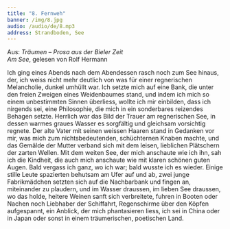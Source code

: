 ```yaml
---
title: "8. Fernweh"
banner: /img/8.jpg
audio: /audio/de/8.mp3
address: Strandboden, See
---
```


Aus: *Träumen – Prosa aus der Bieler Zeit  
Am See*, gelesen von Rolf Hermann

Ich ging eines Abends nach dem Abendessen rasch noch
zum See hinaus, der, ich weiss nicht mehr deutlich von was für
einer regnerischen Melancholie, dunkel umhüllt war. Ich setzte
mich auf eine Bank, die unter den freien Zweigen eines Weidenbaumes stand, und indem ich mich so einem unbestimmten
Sinnen überliess, wollte ich mir einbilden, dass ich nirgends
sei, eine Philosophie, die mich in ein sonderbares reizendes
Behagen setzte. Herrlich war das Bild der Trauer am regnerischen See, in dessen warmes graues Wasser es sorgfältig und
gleichsam vorsichtig regnete. Der alte Vater mit seinen weissen
Haaren stand in Gedanken vor mir, was mich zum nichtsbedeutenden, schüchternen Knaben machte, und das Gemälde der
Mutter verband sich mit dem leisen, lieblichen Plätschern der 
zarten Wellen. Mit dem weiten See, der mich anschaute wie
ich ihn, sah ich die Kindheit, die auch mich anschaute wie mit
klaren schönen guten Augen. Bald vergass ich ganz, wo ich war;
bald wusste ich es wieder. Einige stille Leute spazierten behutsam am Ufer auf und ab, zwei junge Fabrikmädchen setzten sich
auf die Nachbarbank und fingen an, miteinander zu plaudern,
und im Wasser draussen, im lieben See draussen, wo das holde,
heitere Weinen sanft sich verbreitete, fuhren in Booten oder
Nachen noch Liebhaber der Schiffahrt, Regenschirme über den
Köpfen aufgespannt, ein Anblick, der mich phantasieren liess,
ich sei in China oder in Japan oder sonst in einem träumerischen, poetischen Land.